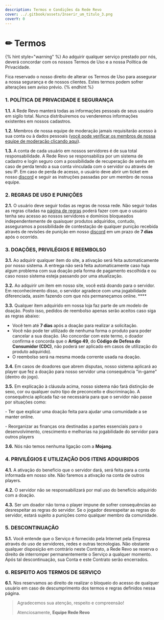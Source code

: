 ```yaml
---
description: Termos e Condições da Rede Revo
cover: ../.gitbook/assets/Inserir_um_titulo_3.png
coverY: 0
---
```


# ✏ Termos

{% hint style="warning" %}
Ao adquirir qualquer serviço prestado por nós, deverá concordar com os nossos Termos de Uso e a nossa Política de Privacidade.

Fica reservado o nosso direito de alterar os Termos de Uso para assegurar a nossa segurança e de nossos clientes. Estes termos podem sofrer alterações sem aviso prévio.
{% endhint %}

### **1. POLÍTICA DE PRIVACIDADE E SEGURANÇA**

**1.1.** A Rede Revo manterá todas as informações pessoais de seus usuário em sigilo total. Nunca distribuiremos ou venderemos informações existentes em nossos cadastros.

**1.2.** Membros de nossa equipe de moderação jamais requisitarão acesso à sua conta ou à dados pessoais ([você pode verificar os membros de nossa equipe de moderação clicando aqui](https://wiki.rederevo.com/outros/equipe)).

**1.3.** A conta de cada usuário em nossos servidores é de sua total responsabilidade. A Rede Revo se responsabiliza por um sistema de cadastro e login seguro com a possibilidade de recuperação de senha em caso de perda tendo a sua conta vinculada com o servidor ou através de seu IP. Em caso de perda de acesso, o usuário deve abrir um ticket em nosso [discord](https://discord.gg/rederevo) e seguir as instruções passadas por um membro de nossa equipe.

### **2. REGRAS DE USO E PUNIÇÕES**

**2.1.** O usuário deve seguir todas as regras de nossa rede. Não seguir todas as regras citadas na [página de regras](../regras/) poderá fazer com que o usuário tenha seu acesso ao nossos servidores e domínios bloqueados independentemente de quaisquer produtos adquiridos, contudo, asseguramos a possibilidade de contestação de qualquer punição recebida através de revisões de punição em nosso [discord](https://discord.gg/rederevo) em um prazo de **7 dias** após o ocorrido.

### **3. DOAÇÕES, PRIVILÉGIOS E REEMBOLSO**

**3.1.** Ao adquirir qualquer item do site, a ativação será feita automaticamente por nosso sistema. A entrega não será feita automaticamente caso haja algum problema com sua doação pela forma de pagamento escolhida e ou caso nosso sistema esteja passando por uma atualização.

**3.2.** Ao adquirir um item em nosso site, você está doando para o servidor. Em reconhecimento disso, o servidor agradece com uma jogabilidade diferenciada, assim fazendo com que nós permaneçamos online. ****&#x20;

**3.3.** Qualquer item adquirido em nossa loja faz parte de um modelo de doação. Posto isso, pedidos de reembolso apenas serão aceitos caso siga as regras abaixo:

* Você tem até **7 dias** após a doação para realizar a solicitação.
* Você não pode ter utilizado de nenhuma forma o produto para poder cancelar a sua doação. (Ao concordar com este termo, o doador confirma e concorda que o **Artigo 49**, do **Código de Defesa do Consumidor (CDC)**, não poderá ser aplicado em casos de utilização do produto adquirido).
* O reembolso será na mesma moeda corrente usada na doação.

**3.4.** Em casos de doadores que abrem disputas, nosso sistema aplicará ao player que fez a doação para nosso servidor uma consequência "in-game" (dentro do jogo).

**3.5.** Em explicação à cláusula acima, nosso sistema não fará distinção de sexo, cor ou qualquer outro tipo de preconceito e discriminação. A consequência aplicada faz-se necessária para que o servidor não passe por situações como:&#x20;

\- Ter que explicar uma doação feita para ajudar uma comunidade a se manter online.&#x20;

\- Reorganizar as finanças ora destinadas a partes essenciais para o desenvolvimento, crescimento e melhorias na jogabilidade do servidor para outros players

**3.6.** Nós não temos nenhuma ligação com a **Mojang**.

### **4. PRIVILÉGIOS E** UTILIZAÇÃO DOS ITENS ADQUIRIDOS

**4.1.** A ativação do benefício que o servidor dará, será feita para a conta informada em nosso site. Não faremos a ativação na conta de outros players.

**4.2.** O servidor não se responsabilizará por mal uso do benefício adquirido com a doação.

**4.3.** Ser um doador não torna o player impune de sofrer consequências ao desrespeitar as regras do servidor. Se o jogador desrespeitar as regras do servidor, estará sujeito a punições como qualquer membro da comunidade.

### **5.** DESCONTINUAÇÃO

**5.1.** Você entende que o Serviço é fornecido pela Internet pela Empresa através do uso de servidores, redes e outras tecnologias. Não obstante qualquer disposição em contrário neste Contrato, a Rede Revo se reserva o direito de interromper permanentemente o Serviço a qualquer momento. Após tal descontinuação, sua Conta e este Contrato serão encerrados.

### **6. RESPEITO AOS TERMOS DE SERVIÇO**

**6.1.** Nos reservamos ao direito de realizar o bloqueio do acesso de qualquer usuário em caso de descumprimento dos termos e regras definidos nessa página.

> Agradecemos sua atenção, respeito e compreensão!
>
> Atenciosamente, **Equipe Rede Revo**
